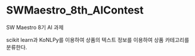 # SWMaestro_8th_AIContest

 SW Maestro 8기 AI 과제
 
 scikit learn과 KoNLPy를 이용하여 상품의 텍스트 정보를 이용하여 상품 카테고리를 분류한다.
